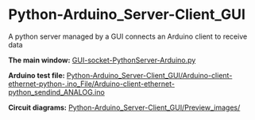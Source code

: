 # Python-Arduino_Server-Client_GUI
A python server managed by a GUI connects an Arduino client to receive data

<p>
  <b>The main window:</b>
  <a href="https://github.com/KarimLakra/Python-Arduino_Server-Client_GUI/blob/master/GUI-socket-PythonServer-Arduino.py">
    GUI-socket-PythonServer-Arduino.py</a>
</p>
<p>
  <b>Arduino test file:</b>
  <a href="https://github.com/KarimLakra/Python-Arduino_Server-Client_GUI/blob/master/Arduino-client-ethernet-python-.ino_File/Arduino-client-ethernet-python_sendind_ANALOG.ino">
    Python-Arduino_Server-Client_GUI/Arduino-client-ethernet-python-.ino_File/Arduino-client-ethernet-python_sendind_ANALOG.ino
  </a>
</p>
<p>
  <b>Circuit diagrams:</b>
  <a href="https://github.com/KarimLakra/Python-Arduino_Server-Client_GUI/tree/master/Preview_images">
    Python-Arduino_Server-Client_GUI/Preview_images/
  </a>
</p>
